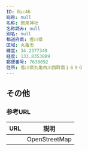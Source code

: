 ```yaml
---
ID: Oic46
総称: null
名称: 劒来神社
名称読み: null
別名: null
都道府県: 香川県
区域: 丸亀市
緯度: 34.2377349
経度: 133.8353889
郵便番号: 7630092
住所: 香川県丸亀市川西町南１６９０
---
```


## その他

### 参考URL

| URL | 説明          |
| --- | ------------- |
|     | OpenStreetMap |
